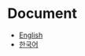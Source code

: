 # Document

- [English](https://github.com/iamssen/react-zeroconfig/wiki/Server-Side-Rendering.en)
- [한국어](https://github.com/iamssen/react-zeroconfig/wiki/Server-Side-Rendering.ko)
